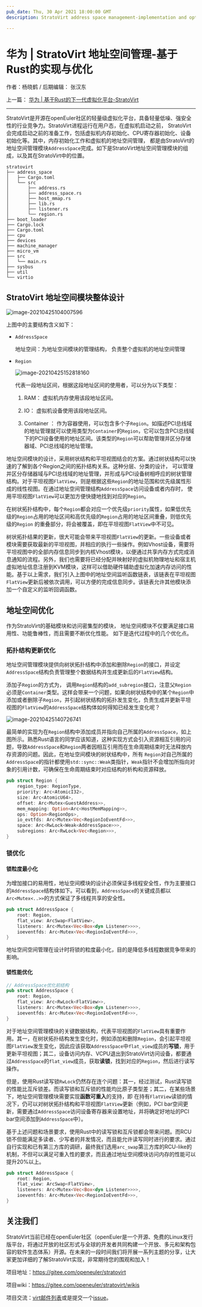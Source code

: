 ```yaml
---
pub_date: Thu, 30 Apr 2021 18:00:00 GMT
description: StratoVirt address space management-implementation and optimization based on Rust

---
```


# 华为 | StratoVirt 地址空间管理-基于Rust的实现与优化

作者：杨晓鹤 / 后期编辑： 张汉东

上一篇： [华为 | 基于Rust的下一代虚拟化平台-StratoVirt](../chapter_3/hw_rust_stratovirt.md)

---

StratoVirt是开源在openEuler社区的轻量级虚拟化平台，具备轻量低噪、强安全性的行业竞争力。StratoVirt进程运行在用户态，在虚拟机启动之前， StratoVirt会完成启动之前的准备工作，包括虚拟机内存初始化、CPU寄存器初始化、设备初始化等。其中，内存初始化工作和虚拟机的地址空间管理， 都是由StratoVirt的地址空间管理模块`AddressSpace`完成。如下是StratoVirt地址空间管理模块的组成，以及其在StratoVirt中的位置。

```
stratovirt
├── address_space
│   ├── Cargo.toml
│   └── src
│       ├── address.rs
│       ├── address_space.rs
│       ├── host_mmap.rs
│       ├── lib.rs
│       ├── listener.rs
│       └── region.rs
├── boot_loader
├── Cargo.lock
├── Cargo.toml
├── cpu
├── devices
├── machine_manager
├── micro_vm
├── src
│   └── main.rs
├── sysbus
├── util
└── virtio
```


## StratoVirt 地址空间模块整体设计

![image-20210425104007596](./image/hw-stratovirt/address_space_topology.png)


上图中的主要结构含义如下：

* `AddressSpace`

  地址空间：为地址空间模块的管理结构， 负责整个虚拟机的地址空间管理

* `Region`

  ![image-20210425152818160](./image/hw-stratovirt/region_addr.png)

  代表一段地址区间，根据这段地址区间的使用者，可以分为以下类型：

  1. RAM： 虚拟机内存使用该段地址区间。

  2. IO： 虚拟机设备使用该段地址区间。
  3. Container ： 作为容器使用，可以包含多个子`Region`。如描述PCI总线域的地址管理就可以使用类型为`Container`的`Region`，它可以包含PCI总线域下的PCI设备使用的地址区间。该类型的`Region`可以帮助管理并区分存储器域、PCI总线域的地址管理。



地址空间模块的设计，采用树状结构和平坦视图结合的方案。通过树状结构可以快速的了解到各个Region之间的拓扑结构关系。这种分层、分类的设计， 可以管理并区分存储器域与PCI总线域的地址管理，并形成与PCI设备树相呼应的树状管理结构。对于平坦视图`FlatView`，则是根据这些`Region`的地址范围和优先级属性形成的线性视图。在通过地址空间管理结构`AddressSpace`访问设备或者内存时， 使用平坦视图`FlatView`可以更加方便快捷地找到对应的`Region`。

在树状拓扑结构中，每个`Region`都会对应一个优先级`priority`属性，如果低优先级的`Region`占用的地址区间和高优先级的`Region`占用的地址区间重叠，则低优先级的`Region` 的重叠部分，将会被覆盖，即在平坦视图`FlatView`中不可见。



树状拓扑结果的更新，很大可能会带来平坦视图`FlatView`的更新。一些设备或者模块需要获取最新的平坦视图，并相应的执行一些操作。例如Vhost设备，需要将平坦视图中的全部内存信息同步到内核Vhost模块，以便通过共享内存方式完成消息通知的流程。另外，我们也需要将已经分配并映射好的虚拟机物理地址和宿主机虚拟地址信息注册到KVM模块，这样可以借助硬件辅助虚拟化加速内存访问的性能。基于以上需求，我们引入上图中的地址空间监听函数链表，该链表在平坦视图`FlatView`更新后被依次调用，可以方便的完成信息同步。该链表允许其他模块添加一个自定义的监听回调函数。



## 地址空间优化

作为StratoVirt的基础模块和访问密集型的模块， 地址空间模块不仅要满足接口易用性、功能鲁棒性，而且需要不断优化性能。 如下是迭代过程中的几个优化点。

###  拓扑结构更新优化

地址空间管理模块提供向树状拓扑结构中添加和删除`Region`的接口，并设定`AddressSpace`结构负责管理整个数据结构并生成更新后的`FlatView`结构。

添加子`Region`的方式为， 调用`Region`结构的`add_subregion`接口，注意父`Region`必须是`Container`类型。这样会带来一个问题，如果向树状结构中的某个`Region`中添加或者删除子`Region`，并引起树状结构的拓扑发生变化，负责生成并更新平坦视图的`FlatView`的`AddressSpace`结构体如何得知已经发生变化呢？

![image-20210425140726741](./image/hw-stratovirt/region_simple_pointer.png)

最简单的实现为在`Region`结构中添加成员并指向自己所属的`AddressSpace`，如上图所示。熟悉Rust语言的同学应该知道，这种实现方式会引入资源相互引用的问题，导致`AddressSpace`和`Region`两者因相互引用而在生命周期结束时无法释放内存资源的问题。因此，在地址空间模块的树状结构中，所有 `Region`对自己所属的`AddressSpace`的指针都使用`std::sync::Weak`类指针，`Weak`指针不会增加所指向对象的引用计数，可确保在生命周期结束时对应结构的析构和资源释放。

```rust
pub struct Region {
    region_type: RegionType,
    priority: Arc<AtomicI32>,
    size: Arc<AtomicU64>,
    offset: Arc<Mutex<GuestAddress>>,
    mem_mapping: Option<Arc<HostMemMapping>>,
    ops: Option<RegionOps>,
    io_evtfds: Arc<Mutex<Vec<RegionIoEventFd>>>,
    space: Arc<RwLock<Weak<AddressSpace>>>,
    subregions: Arc<RwLock<Vec<Region>>>,
}
```



### 锁优化

#### 锁粒度最小化

为增加接口的易用性，地址空间模块的设计必须保证多线程安全性，作为主要接口的`AddressSpace`结构体如下。可以看到，`AddressSpace`的关键成员都以`Arc<Mutex<..>>`的方式保证了多线程共享的安全性。

```rust
pub struct AddressSpace {
    root: Region,
    flat_view: ArcSwap<FlatView>,
    listeners: Arc<Mutex<Vec<Box<dyn Listener>>>>,
    ioeventfds: Arc<Mutex<Vec<RegionIoEventFd>>>,
}
```

地址空间空间管理在设计时将锁的粒度最小化，目的是降低多线程数据竞争带来的影响。



#### 锁性能优化

```rust
// AddressSpace优化前结构
pub struct AddressSpace {
    root: Region,
    flat_view: Arc<RwLock<FlatView>>,
    listeners: Arc<Mutex<Vec<Box<dyn Listener>>>>,
    ioeventfds: Arc<Mutex<Vec<RegionIoEventFd>>>,
}
```



对于地址空间管理模块的关键数据结构，代表平坦视图的`FlatView`具有重要作用。其一，在树状拓扑结构发生变化时，例如添加和删除`Region`，会引起平坦视图`FlatView`发生变化，因此应该获取`AddressSpace`中`flat_view`成员的**写锁**，用于更新平坦视图；其二，设备访问内存、VCPU退出到StratoVirt访问设备，都要通过`AddressSpace`的`flat_view`成员，获取**读锁**，找到对应的`Region`，然后进行读写操作。

但是，使用Rust读写锁`RwLock`仍然存在连个问题：其一，经过测试，Rust读写锁的性能比互斥锁差。而读写锁和互斥锁的性能均比原子类型差；其二，在某些场景下，地址空间管理模块需要实现**函数可重入**的支持，即 在持有`FlatView`读锁的情况下，仍可以对树状拓扑结构和平坦视图`FlatView`更新（例如，PCI bar空间更新，需要通过`AddressSpace`访问设备寄存器来设置地址，并将确定好地址的PCI bar空间添加到`AddressSpace`中）。



基于上述问题和场景要求，使用Rust中的读写锁和互斥锁都会带来问题。而RCU锁不但能满足多读者、少写者的并发情况，而且能允许读写同时进行的要求。通过自行实现和已有第三方库的调研，最终我们选用`arc_swap`第三方库的RCU-like的机制，不但可以满足可重入性的要求，而且通过地址空间模块访问内存的性能可以提升20%以上。

```rust
pub struct AddressSpace {
    root: Region,
    flat_view: ArcSwap<FlatView>,
    listeners: Arc<Mutex<Vec<Box<dyn Listener>>>>,
    ioeventfds: Arc<Mutex<Vec<RegionIoEventFd>>>,
}
```



## 关注我们

StratoVirt当前已经在openEuler社区（openEuler是一个开源、免费的Linux发行版平台，将通过开放的社区形式与全球的开发者共同构建一个开放、多元和架构包容的软件生态体系）开源。在未来的一段时间我们将开展一系列主题的分享，让大家更加详细的了解StratoVirt实现，非常期待您的围观和加入！

项目地址：https://gitee.com/openeuler/stratovirt

项目wiki：https://gitee.com/openeuler/stratovirt/wikis

项目交流：[virt邮件列表](https://mailweb.openeuler.org/postorius/lists/virt.openeuler.org/)或是提交一个[issue](https://gitee.com/openeuler/stratovirt/issues)。























































